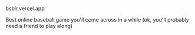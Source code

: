 bsblr.vercel.app

Best online baseball game you'll come across in a while (ok, you'll probably need a friend to play along)
